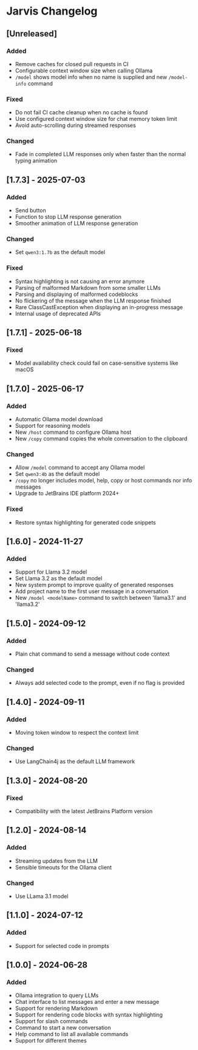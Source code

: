# Jarvis Changelog

## [Unreleased]

### Added

- Remove caches for closed pull requests in CI
- Configurable context window size when calling Ollama
- `/model` shows model info when no name is supplied and new `/model-info` command

### Fixed

- Do not fail CI cache cleanup when no cache is found
- Use configured context window size for chat memory token limit
- Avoid auto-scrolling during streamed responses

### Changed

- Fade in completed LLM responses only when faster than the normal typing animation

## [1.7.3] - 2025-07-03

### Added

- Send button
- Function to stop LLM response generation
- Smoother animation of LLM response generation

### Changed

- Set `qwen3:1.7b` as the default model

### Fixed

- Syntax highlighting is not causing an error anymore
- Parsing of malformed Markdown from some smaller LLMs
- Parsing and displaying of malformed codeblocks
- No flickering of the message when the LLM response finished
- Rare ClassCastException when displaying an in-progress message
- Internal usage of deprecated APIs

## [1.7.1] - 2025-06-18

### Fixed

- Model availability check could fail on case-sensitive systems like macOS

## [1.7.0] - 2025-06-17

### Added

- Automatic Ollama model download
- Support for reasoning models
- New `/host` command to configure Ollama host
- New `/copy` command copies the whole conversation to the clipboard

### Changed

- Allow `/model` command to accept any Ollama model
- Set `qwen3:4b` as the default model
- `/copy` no longer includes model, help, copy or host commands nor info messages
- Upgrade to JetBrains IDE platform 2024+

### Fixed

- Restore syntax highlighting for generated code snippets

## [1.6.0] - 2024-11-27

### Added

- Support for Llama 3.2 model
- Set Llama 3.2 as the default model
- New system prompt to improve quality of generated responses
- Add project name to the first user message in a conversation
- New `/model <modelName>` command to switch between 'llama3.1' and 'llama3.2'

## [1.5.0] - 2024-09-12

### Added

- Plain chat command to send a message without code context

### Changed

- Always add selected code to the prompt, even if no flag is provided

## [1.4.0] - 2024-09-11

### Added

- Moving token window to respect the context limit

### Changed

- Use LangChain4j as the default LLM framework

## [1.3.0] - 2024-08-20

### Fixed

- Compatibility with the latest JetBrains Platform version

## [1.2.0] - 2024-08-14

### Added

- Streaming updates from the LLM
- Sensible timeouts for the Ollama client

### Changed

- Use LLama 3.1 model

## [1.1.0] - 2024-07-12

### Added

- Support for selected code in prompts

## [1.0.0] - 2024-06-28

### Added

- Ollama integration to query LLMs
- Chat interface to list messages and enter a new message
- Support for rendering Markdown
- Support for rendering code blocks with syntax highlighting
- Support for slash commands
- Command to start a new conversation
- Help command to list all available commands
- Support for different themes

